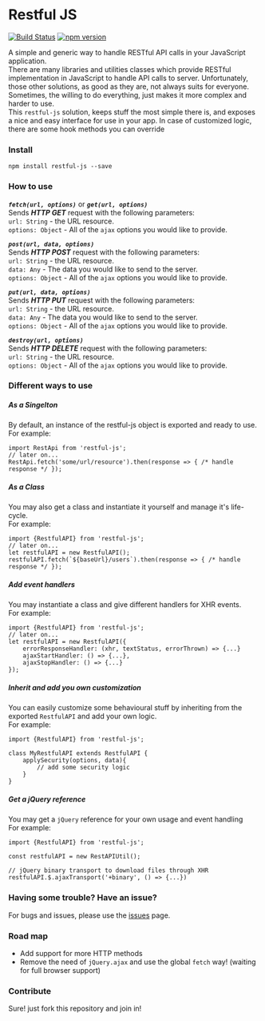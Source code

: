 # Restful JS
[![Build Status](https://travis-ci.org/zivl/restful-js.svg?branch=master)](https://travis-ci.org/zivl/restful-js)
[![npm version](https://badge.fury.io/js/restful-js.svg)](https://badge.fury.io/js/restful-js)

A simple and generic way to handle RESTful API calls in your JavaScript application.<br>
There are many libraries and utilities classes which provide RESTful implementation in JavaScript to handle API calls to server. Unfortunately, those other solutions, as good as they are, not always suits for everyone. Sometimes, the willing to do everything, just makes it more complex and harder to use. <br>
This `restful-js` solution, keeps stuff the most simple there is, and exposes a nice and easy interface for use in your app.
In case of customized logic, there are some hook methods you can override

### Install
```
npm install restful-js --save
```

### How to use
***`fetch(url, options)`*** or ***`get(url, options)`***<br>
Sends ***HTTP GET*** request with the following parameters:<br>
`url: String` - the URL resource.<br>
`options: Object` - All of the `ajax` options you would like to provide.

***`post(url, data, options)`***<br>
Sends ***HTTP POST*** request with the following parameters:<br>
`url: String` - the URL resource.<br>
`data: Any` - The data you would like to send to the server.<br>
`options: Object` - All of the `ajax` options you would like to provide.

***`put(url, data, options)`***<br>
Sends ***HTTP PUT*** request with the following parameters:<br>
`url: String` - the URL resource.<br>
`data: Any` - The data you would like to send to the server.<br>
`options: Object` - All of the `ajax` options you would like to provide.

***`destroy(url, options)`***<br>
Sends ***HTTP DELETE*** request with the following parameters:<br>
`url: String` - the URL resource.<br>
`options: Object` - All of the `ajax` options you would like to provide.

### Different ways to use

##### As a Singelton
By default, an instance of the restful-js object is exported and ready to use.<br>
For example:<br>
```
import RestApi from 'restful-js';
// later on...
RestApi.fetch('some/url/resource').then(response => { /* handle response */ });

```

##### As a Class
You may also get a class and instantiate it yourself and manage it's life-cycle. <br>
For example:<br>
```
import {RestfulAPI} from 'restful-js';
// later on...
let restfulAPI = new RestfulAPI();
restfulAPI.fetch(`${baseUrl}/users`).then(response => { /* handle response */ });
```

##### Add event handlers
You may instantiate a class and give different handlers for XHR events. <br>
For example:<br>
```
import {RestfulAPI} from 'restful-js';
// later on...
let restfulAPI = new RestfulAPI({
	errorResponseHandler: (xhr, textStatus, errorThrown) => {...}
	ajaxStartHandler: () => {...},
	ajaxStopHandler: () => {...}
});
```

##### Inherit and add you own customization
You can easily customize some behavioural stuff by inheriting from the exported `RestfulAPI` and add your own logic.
<br>
For example:<br>
```
import {RestfulAPI} from 'restful-js';

class MyRestfulAPI extends RestfulAPI {
    applySecurity(options, data){
        // add some security logic
    }
}
```

##### Get a jQuery reference
You may get a `jQuery` reference for your own usage and event handling
<br>
For example:<br>
```
import {RestfulAPI} from 'restful-js';

const restfulAPI = new RestAPIUtil();

// jQuery binary transport to download files through XHR
restfulAPI.$.ajaxTransport('+binary', () => {...})

```

### Having some trouble? Have an issue?
For bugs and issues, please use the [issues](https://github.com/zivl/restful-js/issues) page.


### Road map
* Add support for more HTTP methods
* Remove the need of `jQuery.ajax` and use the global `fetch` way! (waiting for full browser support)


### Contribute
Sure! just fork this repository and join in!
